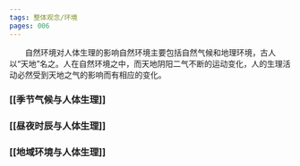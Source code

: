 ```yaml
---
tags: 整体观念/环境
pages: 006
---
```

&emsp;&emsp;自然环境对人体生理的影响自然环境主要包括自然气候和地理环境，古人以“天地”名之。人在自然环境之中，而天地阴阳二气不断的运动变化，人的生理活动必然受到天地之气的影响而有相应的变化。

### [[季节气候与人体生理]]
### [[昼夜时辰与人体生理]]
### [[地域环境与人体生理]]